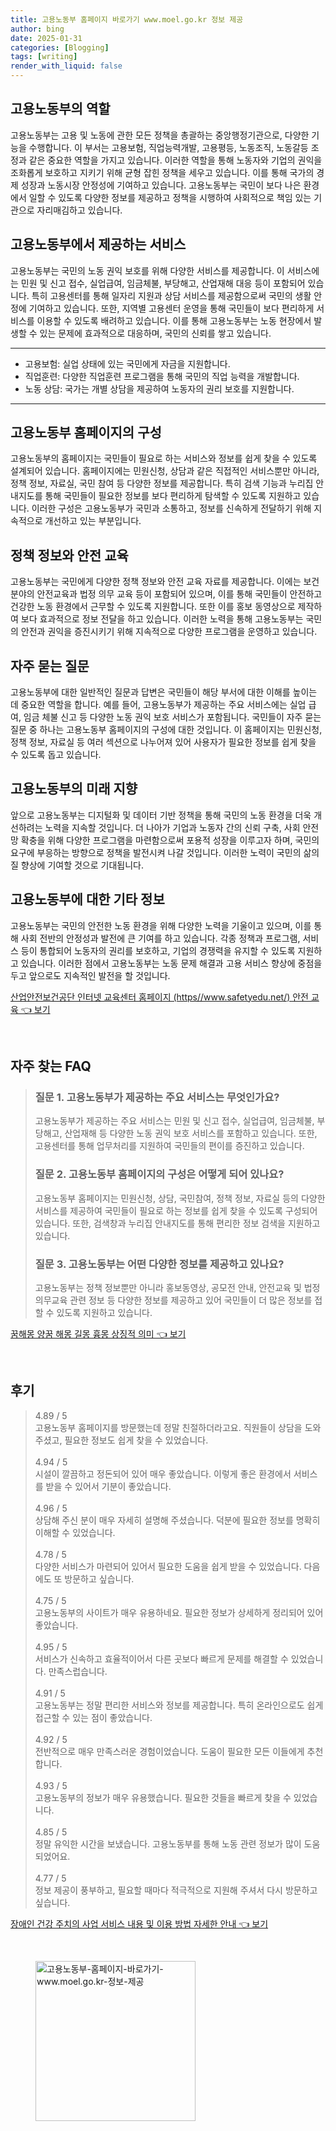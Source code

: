 ```yaml
---
title: 고용노동부 홈페이지 바로가기 www.moel.go.kr 정보 제공
author: bing
date: 2025-01-31
categories: [Blogging]
tags: [writing]
render_with_liquid: false
---
```



<h2 id='고용노동부_역할'>고용노동부의 역할</h2>

<p>고용노동부는 고용 및 노동에 관한 모든 정책을 총괄하는 중앙행정기관으로, 다양한 기능을 수행합니다. 이 부서는 고용보험, 직업능력개발, 고용평등, 노동조직, 노동갈등 조정과 같은 중요한 역할을 가지고 있습니다. 이러한 역할을 통해 노동자와 기업의 권익을 조화롭게 보호하고 지키기 위해 균형 잡힌 정책을 세우고 있습니다. 이를 통해 국가의 경제 성장과 노동시장 안정성에 기여하고 있습니다. 고용노동부는 국민이 보다 나은 환경에서 일할 수 있도록 다양한 정보를 제공하고 정책을 시행하여 사회적으로 책임 있는 기관으로 자리매김하고 있습니다.</p>

<h2 id='고용노동부_서비스'>고용노동부에서 제공하는 서비스</h2>

<p>고용노동부는 국민의 노동 권익 보호를 위해 다양한 서비스를 제공합니다. 이 서비스에는 민원 및 신고 접수, 실업급여, 임금체불, 부당해고, 산업재해 대응 등이 포함되어 있습니다. 특히 고용센터를 통해 일자리 지원과 상담 서비스를 제공함으로써 국민의 생활 안정에 기여하고 있습니다. 또한, 지역별 고용센터 운영을 통해 국민들이 보다 편리하게 서비스를 이용할 수 있도록 배려하고 있습니다. 이를 통해 고용노동부는 노동 현장에서 발생할 수 있는 문제에 효과적으로 대응하며, 국민의 신뢰를 쌓고 있습니다.</p>

<hr />

<ul>
    <li>고용보험: 실업 상태에 있는 국민에게 자금을 지원합니다.</li>
    <li>직업훈련: 다양한 직업훈련 프로그램을 통해 국민의 직업 능력을 개발합니다.</li>
    <li>노동 상담: 국가는 개별 상담을 제공하여 노동자의 권리 보호를 지원합니다.</li>
</ul>

<hr />

<h2 id='고용노동부_홈페이지_구성'>고용노동부 홈페이지의 구성</h2>

<p>고용노동부의 홈페이지는 국민들이 필요로 하는 서비스와 정보를 쉽게 찾을 수 있도록 설계되어 있습니다. 홈페이지에는 민원신청, 상담과 같은 직접적인 서비스뿐만 아니라, 정책 정보, 자료실, 국민 참여 등 다양한 정보를 제공합니다. 특히 검색 기능과 누리집 안내지도를 통해 국민들이 필요한 정보를 보다 편리하게 탐색할 수 있도록 지원하고 있습니다. 이러한 구성은 고용노동부가 국민과 소통하고, 정보를 신속하게 전달하기 위해 지속적으로 개선하고 있는 부분입니다.</p>

<h2 id='정책_정보'>정책 정보와 안전 교육</h2>

<p>고용노동부는 국민에게 다양한 정책 정보와 안전 교육 자료를 제공합니다. 이에는 보건 분야의 안전교육과 법정 의무 교육 등이 포함되어 있으며, 이를 통해 국민들이 안전하고 건강한 노동 환경에서 근무할 수 있도록 지원합니다. 또한 이를 홍보 동영상으로 제작하여 보다 효과적으로 정보 전달을 하고 있습니다. 이러한 노력을 통해 고용노동부는 국민의 안전과 권익을 증진시키기 위해 지속적으로 다양한 프로그램을 운영하고 있습니다.</p>

<h2 id='자주_묻는_질문'>자주 묻는 질문</h2>

<p>고용노동부에 대한 일반적인 질문과 답변은 국민들이 해당 부서에 대한 이해를 높이는 데 중요한 역할을 합니다. 예를 들어, 고용노동부가 제공하는 주요 서비스에는 실업 급여, 임금 체불 신고 등 다양한 노동 권익 보호 서비스가 포함됩니다. 국민들이 자주 묻는 질문 중 하나는 고용노동부 홈페이지의 구성에 대한 것입니다. 이 홈페이지는 민원신청, 정책 정보, 자료실 등 여러 섹션으로 나누어져 있어 사용자가 필요한 정보를 쉽게 찾을 수 있도록 돕고 있습니다.</p>

<h2 id='고용노동부의_미래'>고용노동부의 미래 지향</h2>

<p>앞으로 고용노동부는 디지털화 및 데이터 기반 정책을 통해 국민의 노동 환경을 더욱 개선하려는 노력을 지속할 것입니다. 더 나아가 기업과 노동자 간의 신뢰 구축, 사회 안전망 확충을 위해 다양한 프로그램을 마련함으로써 포용적 성장을 이루고자 하며, 국민의 요구에 부응하는 방향으로 정책을 발전시켜 나갈 것입니다. 이러한 노력이 국민의 삶의 질 향상에 기여할 것으로 기대됩니다.</p>

<h2 id='고용노동부_기타'>고용노동부에 대한 기타 정보</h2>

<p>고용노동부는 국민의 안전한 노동 환경을 위해 다양한 노력을 기울이고 있으며, 이를 통해 사회 전반의 안정성과 발전에 큰 기여를 하고 있습니다. 각종 정책과 프로그램, 서비스 등이 통합되어 노동자의 권리를 보호하고, 기업의 경쟁력을 유지할 수 있도록 지원하고 있습니다. 이러한 점에서 고용노동부는 노동 문제 해결과 고용 서비스 향상에 중점을 두고 앞으로도 지속적인 발전을 할 것입니다.</p>


<p><a class="click-button" title="산업안전보건공단 인터넷 교육센터 홈페이지 (https//www.safetyedu.net/) 안전 교육" href="https://blackassets.github.io/posts/%EC%82%B0%EC%97%85%EC%95%88%EC%A0%84%EB%B3%B4%EA%B1%B4%EA%B3%B5%EB%8B%A8-%EC%9D%B8%ED%84%B0%EB%84%B7-%EA%B5%90%EC%9C%A1%EC%84%BC%ED%84%B0-%ED%99%88%ED%8E%98%EC%9D%B4%EC%A7%80-(httpswww.safetyedu.net)-%EC%95%88%EC%A0%84-%EA%B5%90%EC%9C%A1/" rel="dofollow">산업안전보건공단 인터넷 교육센터 홈페이지 (https//www.safetyedu.net/) 안전 교육 👈 보기</a></p><br>
<h2 id='자주_찾는_FAQ'>자주 찾는 FAQ</h2>
<div itemscope="" itemtype="https://schema.org/FAQPage"> 
<blockquote> 
<div itemscope="" itemprop="mainEntity" itemtype="https://schema.org/Question"> 
<h3 itemprop="name">질문 1. 고용노동부가 제공하는 주요 서비스는 무엇인가요?</h3> 
<div itemscope="" itemprop="acceptedAnswer" itemtype="https://schema.org/Answer"> 
<span itemprop="text"> 
<p>고용노동부가 제공하는 주요 서비스는 민원 및 신고 접수, 실업급여, 임금체불, 부당해고, 산업재해 등 다양한 노동 권익 보호 서비스를 포함하고 있습니다. 또한, 고용센터를 통해 업무처리를 지원하여 국민들의 편이를 증진하고 있습니다.</p> 
</span> 
</div> 
</div> 

<div itemscope="" itemprop="mainEntity" itemtype="https://schema.org/Question"> 
<h3 itemprop="name">질문 2. 고용노동부 홈페이지의 구성은 어떻게 되어 있나요?</h3> 
<div itemscope="" itemprop="acceptedAnswer" itemtype="https://schema.org/Answer"> 
<span itemprop="text"> 
<p>고용노동부 홈페이지는 민원신청, 상담, 국민참여, 정책 정보, 자료실 등의 다양한 서비스를 제공하여 국민들이 필요로 하는 정보를 쉽게 찾을 수 있도록 구성되어 있습니다. 또한, 검색창과 누리집 안내지도를 통해 편리한 정보 검색을 지원하고 있습니다.</p> 
</span> 
</div> 
</div> 

<div itemscope="" itemprop="mainEntity" itemtype="https://schema.org/Question"> 
<h3 itemprop="name">질문 3. 고용노동부는 어떤 다양한 정보를 제공하고 있나요?</h3> 
<div itemscope="" itemprop="acceptedAnswer" itemtype="https://schema.org/Answer"> 
<span itemprop="text"> 
<p>고용노동부는 정책 정보뿐만 아니라 홍보동영상, 공모전 안내, 안전교육 및 법정의무교육 관련 정보 등 다양한 정보를 제공하고 있어 국민들이 더 많은 정보를 접할 수 있도록 지원하고 있습니다.</p> 
</span> 
</div> 
</div> 
</blockquote> 
</div>
<p><a class="click-button" title="꿈해몽 양꿈 해몽 길몽 흉몽 상징적 의미" href="https://blackassets.github.io/posts/%EA%BF%88%ED%95%B4%EB%AA%BD-%EC%96%91%EA%BF%88-%ED%95%B4%EB%AA%BD-%EA%B8%B8%EB%AA%BD-%ED%9D%89%EB%AA%BD-%EC%83%81%EC%A7%95%EC%A0%81-%EC%9D%98%EB%AF%B8/" rel="dofollow">꿈해몽 양꿈 해몽 길몽 흉몽 상징적 의미 👈 보기</a></p><br>
<h2 id='후기'>후기</h2>
<div itemscope itemtype="https://schema.org/Product">
  <blockquote>
  <div itemprop="review" itemscope itemtype="https://schema.org/Review">
      <div itemprop="reviewRating" itemscope itemtype="https://schema.org/Rating"> <span itemprop="ratingValue">4.89</span> / <span itemprop="bestRating">5</span> </div>
      <span itemprop="reviewBody">고용노동부 홈페이지를 방문했는데 정말 친절하더라고요. 직원들이 상담을 도와주셨고, 필요한 정보도 쉽게 찾을 수 있었습니다.</span>
  </div>
  <br>
  <div itemprop="review" itemscope itemtype="https://schema.org/Review">
      <div itemprop="reviewRating" itemscope itemtype="https://schema.org/Rating"> <span itemprop="ratingValue">4.94</span> / <span itemprop="bestRating">5</span> </div>
      <span itemprop="reviewBody">시설이 깔끔하고 정돈되어 있어 매우 좋았습니다. 이렇게 좋은 환경에서 서비스를 받을 수 있어서 기분이 좋았습니다.</span>
  </div>
  <br>
  <div itemprop="review" itemscope itemtype="https://schema.org/Review">
      <div itemprop="reviewRating" itemscope itemtype="https://schema.org/Rating"> <span itemprop="ratingValue">4.96</span> / <span itemprop="bestRating">5</span> </div>
      <span itemprop="reviewBody">상담해 주신 분이 매우 자세히 설명해 주셨습니다. 덕분에 필요한 정보를 명확히 이해할 수 있었습니다.</span>
  </div>
  <br>
  <div itemprop="review" itemscope itemtype="https://schema.org/Review">
      <div itemprop="reviewRating" itemscope itemtype="https://schema.org/Rating"> <span itemprop="ratingValue">4.78</span> / <span itemprop="bestRating">5</span> </div>
      <span itemprop="reviewBody">다양한 서비스가 마련되어 있어서 필요한 도움을 쉽게 받을 수 있었습니다. 다음에도 또 방문하고 싶습니다.</span>
  </div>
  <br>
  <div itemprop="review" itemscope itemtype="https://schema.org/Review">
      <div itemprop="reviewRating" itemscope itemtype="https://schema.org/Rating"> <span itemprop="ratingValue">4.75</span> / <span itemprop="bestRating">5</span> </div>
      <span itemprop="reviewBody">고용노동부의 사이트가 매우 유용하네요. 필요한 정보가 상세하게 정리되어 있어 좋았습니다.</span>
  </div>
  <br>
  <div itemprop="review" itemscope itemtype="https://schema.org/Review">
      <div itemprop="reviewRating" itemscope itemtype="https://schema.org/Rating"> <span itemprop="ratingValue">4.95</span> / <span itemprop="bestRating">5</span> </div>
      <span itemprop="reviewBody">서비스가 신속하고 효율적이어서 다른 곳보다 빠르게 문제를 해결할 수 있었습니다. 만족스럽습니다.</span>
  </div>
  <br>
  <div itemprop="review" itemscope itemtype="https://schema.org/Review">
      <div itemprop="reviewRating" itemscope itemtype="https://schema.org/Rating"> <span itemprop="ratingValue">4.91</span> / <span itemprop="bestRating">5</span> </div>
      <span itemprop="reviewBody">고용노동부는 정말 편리한 서비스와 정보를 제공합니다. 특히 온라인으로도 쉽게 접근할 수 있는 점이 좋았습니다.</span>
  </div>
  <br>
  <div itemprop="review" itemscope itemtype="https://schema.org/Review">
      <div itemprop="reviewRating" itemscope itemtype="https://schema.org/Rating"> <span itemprop="ratingValue">4.92</span> / <span itemprop="bestRating">5</span> </div>
      <span itemprop="reviewBody">전반적으로 매우 만족스러운 경험이었습니다. 도움이 필요한 모든 이들에게 추천합니다.</span>
  </div>
  <br>
  <div itemprop="review" itemscope itemtype="https://schema.org/Review">
      <div itemprop="reviewRating" itemscope itemtype="https://schema.org/Rating"> <span itemprop="ratingValue">4.93</span> / <span itemprop="bestRating">5</span> </div>
      <span itemprop="reviewBody">고용노동부의 정보가 매우 유용했습니다. 필요한 것들을 빠르게 찾을 수 있었습니다.</span>
  </div>
  <br>
  <div itemprop="review" itemscope itemtype="https://schema.org/Review">
      <div itemprop="reviewRating" itemscope itemtype="https://schema.org/Rating"> <span itemprop="ratingValue">4.85</span> / <span itemprop="bestRating">5</span> </div>
      <span itemprop="reviewBody">정말 유익한 시간을 보냈습니다. 고용노동부를 통해 노동 관련 정보가 많이 도움 되었어요.</span>
  </div>
  <br>
  <div itemprop="review" itemscope itemtype="https://schema.org/Review">
      <div itemprop="reviewRating" itemscope itemtype="https://schema.org/Rating"> <span itemprop="ratingValue">4.77</span> / <span itemprop="bestRating">5</span> </div>
      <span itemprop="reviewBody">정보 제공이 풍부하고, 필요할 때마다 적극적으로 지원해 주셔서 다시 방문하고 싶습니다.</span>
  </div>
  </blockquote>
</div>
<p><a class="click-button" title="장애인 건강 주치의 사업 서비스 내용 및 이용 방법 자세한 안내" href="https://blackassets.github.io/posts/%EC%9E%A5%EC%95%A0%EC%9D%B8-%EA%B1%B4%EA%B0%95-%EC%A3%BC%EC%B9%98%EC%9D%98-%EC%82%AC%EC%97%85-%EC%84%9C%EB%B9%84%EC%8A%A4-%EB%82%B4%EC%9A%A9-%EB%B0%8F-%EC%9D%B4%EC%9A%A9-%EB%B0%A9%EB%B2%95-%EC%9E%90%EC%84%B8%ED%95%9C-%EC%95%88%EB%82%B4/" rel="dofollow">장애인 건강 주치의 사업 서비스 내용 및 이용 방법 자세한 안내 👈 보기</a></p><br>
<figure class="image"><img src="https://blackassets.github.io/assets/img/thumbnail/고용노동부-홈페이지-바로가기-www.moel.go.kr-정보-제공.webp" alt="고용노동부-홈페이지-바로가기-www.moel.go.kr-정보-제공" width="256" height="256"></figure>